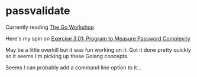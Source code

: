 # passvalidate
Currently reading [The Go Workshop](https://courses.packtpub.com/courses/go)

Here's my spin on [Exercise 3.01: Program to Measure Password Complexity](https://github.com/PacktWorkshops/The-Go-Workshop/tree/master/Chapter03/Exercise03.01)

May be a little overkill but it was fun working on it.  Got it done pretty quickly so it seems I'm picking up these Golang concepts.

Seems I can probably add a command line option to it...